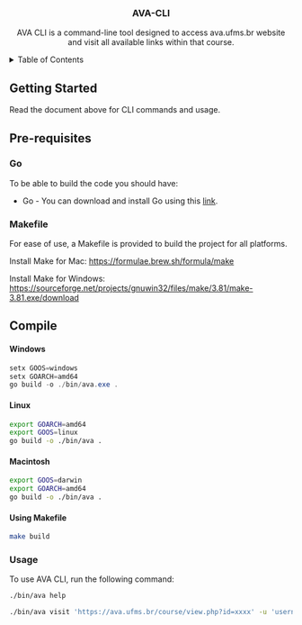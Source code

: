 <br />
<p align="center">

<h3 align="center">AVA-CLI</h3>

<p align="center">
    AVA CLI is a command-line tool designed to access ava.ufms.br website and visit all available links within that course.
<br />
</p>



<!-- TABLE OF CONTENTS -->
<details>
  <summary>Table of Contents</summary>
  <ol>
    <li><a href="#getting-started">Getting Started</a></li>
    <li><a href="#pre-requisites">Pre-requisites</a></li>
    <li><a href="#compile">Compile</a></li>
    <li><a href="#usage">Usage</a></li>
  </ol>
</details>

## Getting Started

Read the document above for CLI commands and usage.

## Pre-requisites

### Go

To be able to build the code you should have:

* Go - You can download and install Go using this [link](https://golang.org/doc/install).

### Makefile

For ease of use, a Makefile is provided to build the project for all platforms.

Install Make for Mac: https://formulae.brew.sh/formula/make

Install Make for Windows: https://sourceforge.net/projects/gnuwin32/files/make/3.81/make-3.81.exe/download

## Compile

#### Windows

``` powershell
setx GOOS=windows 
setx GOARCH=amd64
go build -o ./bin/ava.exe .
```

#### Linux

``` bash
export GOARCH=amd64
export GOOS=linux
go build -o ./bin/ava .
```

#### Macintosh

``` bash
export GOOS=darwin 
export GOARCH=amd64
go build -o ./bin/ava .
```

#### Using Makefile

``` bash
make build
```

### Usage

To use AVA CLI, run the following command:

```bash
./bin/ava help 
```

```bash
./bin/ava visit 'https://ava.ufms.br/course/view.php?id=xxxx' -u 'username' -p 'password' -v
```